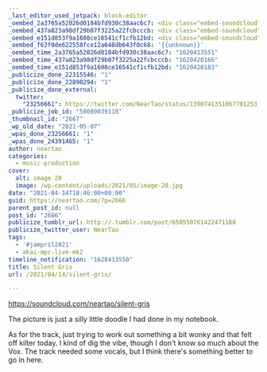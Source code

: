 ```yaml
---
_last_editor_used_jetpack: block-editor
_oembed_2a3765a52026d0184bfd930c38aac6c7: <div class="embed-soundcloud"><iframe title="Silent Gris by NearTao" width="820" height="400" scrolling="no" frameborder="no" src="https://w.soundcloud.com/player/?visual=true&url=https%3A%2F%2Fapi.soundcloud.com%2Ftracks%2F1029671245&show_artwork=true&maxwidth=820&maxheight=1000&dnt=1"></iframe></div>
_oembed_437a823a98df29b07f3225a22fcbcccb: <div class="embed-soundcloud"><iframe title="Silent Gris by NearTao" width="750" height="400" scrolling="no" frameborder="no" src="https://w.soundcloud.com/player/?visual=true&url=https%3A%2F%2Fapi.soundcloud.com%2Ftracks%2F1029671245&show_artwork=true&maxwidth=750&maxheight=1000&dnt=1"></iframe></div>
_oembed_e151d853f9a1608ce16541cf1cfb12bd: <div class="embed-soundcloud"><iframe title="Silent Gris by NearTao" width="500" height="400" scrolling="no" frameborder="no" src="https://w.soundcloud.com/player/?visual=true&url=https%3A%2F%2Fapi.soundcloud.com%2Ftracks%2F1029671245&show_artwork=true&maxwidth=500&maxheight=750&dnt=1"></iframe></div>
_oembed_f63f0de622558fce12a648db643f0c68: '{{unknown}}'
_oembed_time_2a3765a52026d0184bfd930c38aac6c7: "1620413551"
_oembed_time_437a823a98df29b07f3225a22fcbcccb: "1620420166"
_oembed_time_e151d853f9a1608ce16541cf1cfb12bd: "1620420183"
_publicize_done_22315546: "1"
_publicize_done_22890294: "1"
_publicize_done_external:
  twitter:
    "23256661": https://twitter.com/NearTao/status/1390741351067701253
_publicize_job_id: "58089039118"
_thumbnail_id: "2667"
_wp_old_date: "2021-05-07"
_wpas_done_23256661: "1"
_wpas_done_24391465: "1"
author: neartao
categories:
  - music-production
cover:
  alt: image 20
  image: /wp-content/uploads/2021/05/image-20.jpg
date: "2021-04-14T18:46:00+00:00"
guid: https://neartao.com/?p=2666
parent_post_id: null
post_id: "2666"
publicize_tumblr_url: http://.tumblr.com/post/650550761422471168
publicize_twitter_user: NearTao
tags:
  - '#jampril2021'
  - akai-mpc-live-mk2
timeline_notification: "1620413550"
title: Silent Gris
url: /2021/04/14/silent-gris/

---
```

https://soundcloud.com/neartao/silent-gris

The picture is just a silly little doodle I had done in my notebook.

As for the track, just trying to work out something a bit wonky and that felt off kilter today. I kind of dig the vibe, though I don't know so much about the Vox. The track needed some vocals, but I think there's something better to go in here.

